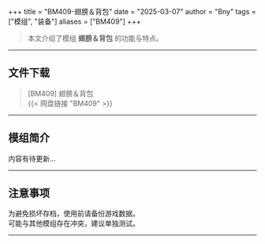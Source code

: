 +++
title = "BM409-翅膀＆背包"
date = "2025-03-07"
author = "Bny"
tags = ["模组", "装备"]
aliases = ["BM409"]
+++

> 本文介绍了模组 **翅膀＆背包** 的功能与特点。

---

## 文件下载

> [BM409] 翅膀＆背包  
{{< 网盘链接 "BM409" >}}  

---

## 模组简介

>  
内容有待更新...  

---

## 注意事项

>  
为避免损坏存档，使用前请备份游戏数据。  
可能与其他模组存在冲突，建议单独测试。  

---

